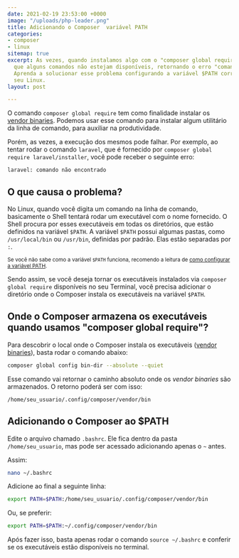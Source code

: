 ```yaml
---
date: 2021-02-19 23:53:00 +0000
image: "/uploads/php-leader.png"
title: Adicionando o Composer  variável PATH
categories:
- composer
- linux
sitemap: true
excerpt: As vezes, quando instalamos algo com o "composer global require", é comum
  que alguns comandos não estejam disponíveis, retornando o erro "comando não encontrado".
  Aprenda a solucionar esse problema configurando a variável $PATH corretamente no
  seu Linux.
layout: post

---
```

O comando `composer global require` tem como finalidade instalar os [vendor binaries](https://getcomposer.org/doc/articles/vendor-binaries.md). Podemos usar esse comando para instalar algum utilitário da linha de comando, para auxiliar na produtividade.

Porém, as vezes, a execução dos mesmos pode falhar. Por exemplo, ao tentar rodar o comando `laravel`, que é fornecido por `composer global require laravel/installer`, você pode receber o seguinte erro:

```text
laravel: comando não encontrado
```

## O que causa o problema?

No Linux, quando você digita um comando na linha de comando, basicamente o Shell tentará rodar um executável com o nome fornecido. O Shell procura por esses executáveis em todas os diretórios, que estão definidos na variável `$PATH`. A variável `$PATH` possui algumas pastas, como `/usr/local/bin` ou `/usr/bin`, definidas por padrão. Elas estão separadas por `:`.

<sub>Se você não sabe como a variável `$PATH` funciona, recomendo a leitura de [como configurar a variável PATH](https://wallacemaxters.com.br/blog/2021/01/12/como-configurar-a-variavel-path).</sub>

Sendo assim, se você deseja tornar os executáveis instalados via `composer global require` disponíveis no seu Terminal, você precisa adicionar o diretório onde o Composer instala os executáveis na variável `$PATH`.

## Onde o Composer armazena os executáveis quando usamos "composer global require"?

Para descobrir o local onde o Composer instala os executáveis ([vendor binaries](https://getcomposer.org/doc/articles/vendor-binaries.md)), basta rodar o comando abaixo:

```bash
composer global config bin-dir --absolute --quiet
```

Esse comando vai retornar o caminho absoluto onde os _vendor binaries_ são armazenados.
O retorno poderá ser com isso:

```text
/home/seu_usuario/.config/composer/vendor/bin
```

## Adicionando o Composer ao $PATH

Edite o arquivo chamado `.bashrc`. Ele fica dentro da pasta `/home/seu_usuario`, mas pode ser acessado adicionando apenas o `~` antes.

Assim:

```bash
nano ~/.bashrc
```

Adicione ao final a seguinte linha:

```bash
export PATH=$PATH:/home/seu_usuario/.config/composer/vendor/bin
```

Ou, se preferir:

```bash
export PATH=$PATH:~/.config/composer/vendor/bin
```

Após fazer isso, basta apenas rodar o comando `source ~/.bashrc` e conferir se os executáveis estão disponíveis no terminal.